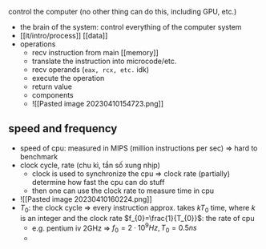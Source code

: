 control the computer (no other thing can do this, including GPU, etc.)

- the brain of the system: control everything of the computer system
- [[it/intro/process]] [[data]]
- operations
	- recv instruction from main [[memory]]
	- translate the instruction into microcode/etc.
	- recv operands (`eax, rcx, etc.` idk)
	- execute the operation
	- return value
	- components
	- ![[Pasted image 20230410154723.png]]

## speed and frequency

- speed of cpu: measured in MIPS (million instructions per sec) => hard to benchmark
- clock cycle, rate (chu kì, tần số xung nhịp)
	- clock is used to synchronize the cpu => clock rate (partially) determine how fast the cpu can do stuff
	- then one can use the clock rate to measure time in cpu
- ![[Pasted image 20230410160224.png]]
- $T_{0}$: the clock cycle => every instruction approx. takes $kT_{0}$ time, where $k$ is an integer and the clock rate $f_{0}=\frac{1}{T_{0}}$: the rate of cpu
	- e.g. pentium iv 2GHz => $f_{0}=2\cdot 10^{9} Hz, T_{0}=0.5ns$
	- 